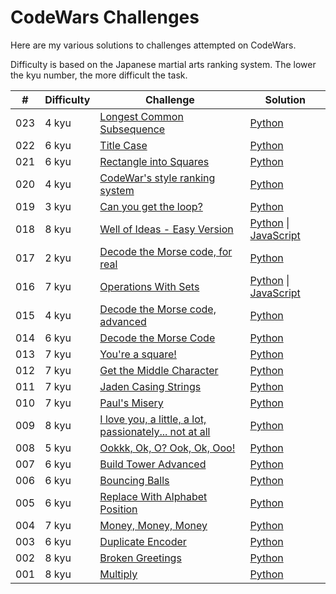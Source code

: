 # CodeWars Challenges
Here are my various solutions to challenges attempted on CodeWars.

Difficulty is based on the Japanese martial arts ranking system. The lower the kyu number, the more difficult the task.



| #    | Difficulty | Challenge                                | Solution                                 |
| ---- | ---------- | ---------------------------------------- | ---------------------------------------- |
| 023  | 4 kyu      | [Longest Common Subsequence](https://www.codewars.com/kata/longest-common-subsequence) | [Python](/Python/longest_common_subsequence/lcs/lcs.py) |
| 022  | 6 kyu      | [Title Case](https://www.codewars.com/kata/title-case) | [Python](/Python/title/title/title.py)   |
| 021  | 6 kyu      | [Rectangle into Squares](https://www.codewars.com/kata/55466989aeecab5aac00003e) | [Python](/Python/rectangle/rectangle/rectangle.py) |
| 020  | 4 kyu      | [CodeWar's style ranking system](https://www.codewars.com/kata/codewars-style-ranking-system) | [Python](/Python/ranking/ranking/ranking.py) |
| 019  | 3 kyu      | [Can you get the loop?](http://www.codewars.com/kata/can-you-get-the-loop) | [Python](/Python/can_you_get_the_loop.py) |
| 018  | 8 kyu      | [Well of Ideas - Easy Version](https://www.codewars.com/kata/57f222ce69e09c3630000212) | [Python](/Python/well_of_ideas.py) \| [JavaScript](/JavaScript/well_of_ideas.js) |
| 017  | 2 kyu      | [Decode the Morse code, for real](https://www.codewars.com/kata/54acd76f7207c6a2880012bb) | [Python](https://github.com/joshpeng/Python-Morse-Code/blob/6f999a39b488483f91a77031618fd3460064c7ee/morse/morse.py) |
| 016  | 7 kyu      | [Operations With Sets](https://www.codewars.com/kata/5609fd5b44e602b2ff00003a) | [Python](/Python/operations_with_sets.py) \| [JavaScript](/JavaScript/operations_with_sets.js) |
| 015  | 4 kyu      | [Decode the Morse code, advanced](https://www.codewars.com/kata/54b72c16cd7f5154e9000457) | [Python](https://github.com/joshpeng/Python-Morse-Code/blob/4477403e7f35940dccf511e5448ec6fe2265a382/morse/morse.py) |
| 014  | 6 kyu      | [Decode the Morse Code](https://www.codewars.com/kata/54b724efac3d5402db00065e) | [Python](https://github.com/joshpeng/Python-Morse-Code/blob/e22ae642c07bc3e5bd695955b4df293484badda5/morse/morse.py) |
| 013  | 7 kyu      | [You're a square!](https://www.codewars.com/kata/54c27a33fb7da0db0100040e) | [Python](/Python/youre_a_square.py)      |
| 012  | 7 kyu      | [Get the Middle Character](https://www.codewars.com/kata/56747fd5cb988479af000028) | [Python](/Python/get_the_middle_character.py) |
| 011  | 7 kyu      | [Jaden Casing Strings](https://www.codewars.com/kata/5390bac347d09b7da40006f6) | [Python](/Python/jaden_case.py)          |
| 010  | 7 kyu      | [Paul's Misery](https://www.codewars.com/kata/57ee31c5e77282c24d000024) | [Python](/Python/pauls_misery.py)        |
| 009  | 8 kyu      | [I love you, a little, a lot, passionately...  not at all](https://www.codewars.com/kata/57f24e6a18e9fad8eb000296) | [Python](/Python/love_you_little_lot_passionately.py) |
| 008  | 5 kyu      | [Ookkk, Ok, O? Ook, Ok, Ooo!](https://www.codewars.com/kata/55035eb47451fb61c0000288) | [Python](/Python/ok.py)                  |
| 007  | 6 kyu      | [Build Tower Advanced](https://www.codewars.com/kata/57675f3dedc6f728ee000256) | [Python](/Python/build_tower_advanced.py) |
| 006  | 6 kyu      | [Bouncing Balls](https://www.codewars.com/kata/5544c7a5cb454edb3c000047) | [Python](/Python/bouncing_balls.py)      |
| 005  | 6 kyu      | [Replace With Alphabet Position](https://www.codewars.com/kata/546f922b54af40e1e90001da) | [Python](/Python/replace_with_alphabet_position.py) |
| 004  | 7 kyu      | [Money, Money, Money](https://www.codewars.com/kata/563f037412e5ada593000114) | [Python](/Python/money.py)               |
| 003  | 6 kyu      | [Duplicate Encoder](https://www.codewars.com/kata/54b42f9314d9229fd6000d9c) | [Python](/Python/duplicate_encoder.py)   |
| 002  | 8 kyu      | [Broken Greetings](https://www.codewars.com/kata/50654ddff44f800200000001) | [Python](/Python/broken_greetings.py)    |
| 001  | 8 kyu      | [Multiply](https://www.codewars.com/kata/50654ddff44f800200000004) | [Python](/Python/multiply.py)            |
